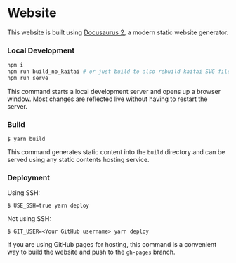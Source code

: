 # Website

This website is built using [Docusaurus 2](https://docusaurus.io/), a modern static website generator.

### Local Development

```bash
npm i
npm run build_no_kaitai # or just build to also rebuild kaitai SVG files
npm run serve
```

This command starts a local development server and opens up a browser window. Most changes are reflected live without having to restart the server.

### Build

```
$ yarn build
```

This command generates static content into the `build` directory and can be served using any static contents hosting service.

### Deployment

Using SSH:

```
$ USE_SSH=true yarn deploy
```

Not using SSH:

```
$ GIT_USER=<Your GitHub username> yarn deploy
```

If you are using GitHub pages for hosting, this command is a convenient way to build the website and push to the `gh-pages` branch.
